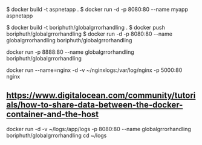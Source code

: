 $ docker build -t aspnetapp .
$ docker run -d -p 8080:80 --name myapp aspnetapp

$ docker build -t boriphuth/globalgrrorhandling .
$ docker push boriphuth/globalgrrorhandling
$ docker run -d -p 8080:80 --name globalgrrorhandling boriphuth/globalgrrorhandling

docker run -p 8888:80 --name globalgrrorhandling boriphuth/globalgrrorhandling


docker run --name=nginx -d -v ~/nginxlogs:/var/log/nginx -p 5000:80 nginx


## https://www.digitalocean.com/community/tutorials/how-to-share-data-between-the-docker-container-and-the-host

docker run -d -v ~/logs:/app/logs -p 8080:80 --name globalgrrorhandling boriphuth/globalgrrorhandling
cd ~/logs